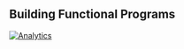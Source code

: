  Building Functional Programs
 --------

 [![Analytics](https://ga-beacon.appspot.com/UA-59411913-3/shekhargulati/java8-the-missing-tutorial)](https://github.com/igrigorik/ga-beacon)
